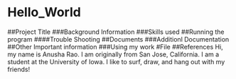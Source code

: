 # Hello_World
##Project Title 
###Background Information 
###Skills used 
##Running the program 
####Trouble Shooting 
##Documents
###Additionl Documentation 
##Other Important information 
###Using my work 
#File
##References
Hi, my name is Anusha Rao. I am originally from San Jose, California. 
I am a student at the University of Iowa. 
I like to surf, draw, and hang out with my friends! 
